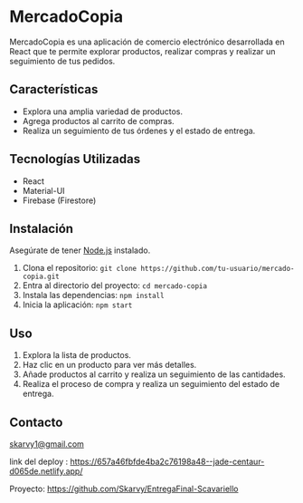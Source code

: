 # MercadoCopia

MercadoCopia es una aplicación de comercio electrónico desarrollada en React que te permite explorar productos, realizar compras y realizar un seguimiento de tus pedidos.

## Características

- Explora una amplia variedad de productos.
- Agrega productos al carrito de compras.
- Realiza un seguimiento de tus órdenes y el estado de entrega.

## Tecnologías Utilizadas

- React
- Material-UI
- Firebase (Firestore)

## Instalación

Asegúrate de tener [Node.js](https://nodejs.org/) instalado.

1. Clona el repositorio: `git clone https://github.com/tu-usuario/mercado-copia.git`
2. Entra al directorio del proyecto: `cd mercado-copia`
3. Instala las dependencias: `npm install`
4. Inicia la aplicación: `npm start`

## Uso

1. Explora la lista de productos.
2. Haz clic en un producto para ver más detalles.
3. Añade productos al carrito y realiza un seguimiento de las cantidades.
4. Realiza el proceso de compra y realiza un seguimiento del estado de entrega.



## Contacto
 skarvy1@gmail.com

link del deploy : https://657a46fbfde4ba2c76198a48--jade-centaur-d065de.netlify.app/

Proyecto: https://github.com/Skarvy/EntregaFinal-Scavariello

